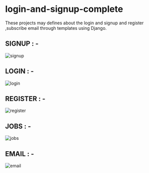 # login-and-signup-complete
These projects may defines about the login and signup  and register ,subscribe email through templates using Django.

SIGNUP : -
------------------------
![signup](https://user-images.githubusercontent.com/34789553/61031833-e7965600-a3dd-11e9-9850-346c45a2afba.png)

LOGIN : -
------------------------
![login](https://user-images.githubusercontent.com/34789553/61031887-0563bb00-a3de-11e9-8321-70a1d7bfc151.png)

REGISTER : -
--------------------------
![register](https://user-images.githubusercontent.com/34789553/61031925-190f2180-a3de-11e9-9e1e-0968cf32fce9.png)

JOBS : -
---------------------------
![jobs](https://user-images.githubusercontent.com/34789553/61031966-27f5d400-a3de-11e9-8830-449462c58b33.png)

EMAIL : -
----------------------------
![email](https://user-images.githubusercontent.com/34789553/61032010-3e9c2b00-a3de-11e9-90dc-a8b50b1cda58.png)
